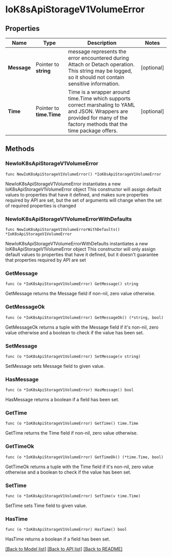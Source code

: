 # IoK8sApiStorageV1VolumeError

## Properties

Name | Type | Description | Notes
------------ | ------------- | ------------- | -------------
**Message** | Pointer to **string** | message represents the error encountered during Attach or Detach operation. This string may be logged, so it should not contain sensitive information. | [optional] 
**Time** | Pointer to **time.Time** | Time is a wrapper around time.Time which supports correct marshaling to YAML and JSON.  Wrappers are provided for many of the factory methods that the time package offers. | [optional] 

## Methods

### NewIoK8sApiStorageV1VolumeError

`func NewIoK8sApiStorageV1VolumeError() *IoK8sApiStorageV1VolumeError`

NewIoK8sApiStorageV1VolumeError instantiates a new IoK8sApiStorageV1VolumeError object
This constructor will assign default values to properties that have it defined,
and makes sure properties required by API are set, but the set of arguments
will change when the set of required properties is changed

### NewIoK8sApiStorageV1VolumeErrorWithDefaults

`func NewIoK8sApiStorageV1VolumeErrorWithDefaults() *IoK8sApiStorageV1VolumeError`

NewIoK8sApiStorageV1VolumeErrorWithDefaults instantiates a new IoK8sApiStorageV1VolumeError object
This constructor will only assign default values to properties that have it defined,
but it doesn't guarantee that properties required by API are set

### GetMessage

`func (o *IoK8sApiStorageV1VolumeError) GetMessage() string`

GetMessage returns the Message field if non-nil, zero value otherwise.

### GetMessageOk

`func (o *IoK8sApiStorageV1VolumeError) GetMessageOk() (*string, bool)`

GetMessageOk returns a tuple with the Message field if it's non-nil, zero value otherwise
and a boolean to check if the value has been set.

### SetMessage

`func (o *IoK8sApiStorageV1VolumeError) SetMessage(v string)`

SetMessage sets Message field to given value.

### HasMessage

`func (o *IoK8sApiStorageV1VolumeError) HasMessage() bool`

HasMessage returns a boolean if a field has been set.

### GetTime

`func (o *IoK8sApiStorageV1VolumeError) GetTime() time.Time`

GetTime returns the Time field if non-nil, zero value otherwise.

### GetTimeOk

`func (o *IoK8sApiStorageV1VolumeError) GetTimeOk() (*time.Time, bool)`

GetTimeOk returns a tuple with the Time field if it's non-nil, zero value otherwise
and a boolean to check if the value has been set.

### SetTime

`func (o *IoK8sApiStorageV1VolumeError) SetTime(v time.Time)`

SetTime sets Time field to given value.

### HasTime

`func (o *IoK8sApiStorageV1VolumeError) HasTime() bool`

HasTime returns a boolean if a field has been set.


[[Back to Model list]](../README.md#documentation-for-models) [[Back to API list]](../README.md#documentation-for-api-endpoints) [[Back to README]](../README.md)



